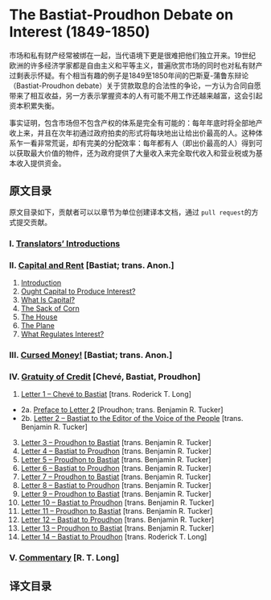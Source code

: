 # The Bastiat-Proudhon Debate on Interest (1849-1850)

市场和私有财产经常被绑在一起，当代语境下更是很难把他们独立开来。19世纪欧洲的许多经济学家都是自由主义和平等主义，普遍欣赏市场的同时也对私有财产过剩表示怀疑。有个相当有趣的例子是1849至1850年间的巴斯夏-蒲鲁东辩论（Bastiat-Proudhon debate）关于贷款取息的合法性的争论，一方认为合同自愿带来了相互收益，另一方表示掌握资本的人有可能不用工作还越来越富，这会引起资本积累失衡。

事实证明，包含市场但不包含产权的体系是完全有可能的：每年年底时将全部地产收上来，并且在次年初通过政府拍卖的形式将每块地出让给出价最高的人。这种体系乍一看非常荒诞，却有完美的分配效率：每年都有人（即出价最高的人）得到可以获取最大价值的物件，还为政府提供了大量收入来完全取代收入和营业税或为基本收入提供资金。

## 原文目录
原文目录如下，贡献者可以以章节为单位创建译本文档，通过 `pull request`的方式提交贡献。 

### I. [Translators’ Introductions](http://praxeology.net/FB-PJP-DOI-Intro.htm)

### II. [Capital and Rent](http://praxeology.net/FB-PJP-DOI-II-1.htm) [Bastiat; trans. Anon.]

1.  [Introduction](http://praxeology.net/FB-PJP-DOI-II-1.htm)
2.  [Ought Capital to Produce Interest?](http://praxeology.net/FB-PJP-DOI-II-2.htm)
3.  [What Is Capital?](http://praxeology.net/FB-PJP-DOI-II-3.htm)
4.  [The Sack of Corn](http://praxeology.net/FB-PJP-DOI-II-4.htm)
5.  [The House](http://praxeology.net/FB-PJP-DOI-II-5.htm)
6.  [The Plane](http://praxeology.net/FB-PJP-DOI-II-6.htm)
7.  [What Regulates Interest?](http://praxeology.net/FB-PJP-DOI-II-7.htm)

### III. [Cursed Money!](http://praxeology.net/FB-PJP-DOI-III.htm) [Bastiat; trans. Anon.]

### IV. [Gratuity of Credit](http://praxeology.net/FB-PJP-DOI-IV-1.htm) [Chevé, Bastiat, Proudhon]
1.  [Letter 1 – Chevé to Bastiat](http://praxeology.net/FB-PJP-DOI-IV-1.htm) [trans. Roderick T. Long]
  - 2a. [Preface to Letter 2](http://praxeology.net/FB-PJP-DOI-IV-2a.htm) [Proudhon; trans. Benjamin R. Tucker]
  - 2b. [Letter 2 – Bastiat to the Editor of the Voice of the People](http://praxeology.net/FB-PJP-DOI-IV-2b.htm) [trans. Benjamin R. Tucker]
3.  [Letter 3 – Proudhon to Bastiat](http://praxeology.net/FB-PJP-DOI-IV-3.htm) [trans. Benjamin R. Tucker]
4.  [Letter 4 – Bastiat to Proudhon](http://praxeology.net/FB-PJP-DOI-IV-4.htm) [trans. Benjamin R. Tucker]
5.  [Letter 5 – Proudhon to Bastiat](http://praxeology.net/FB-PJP-DOI-IV-5.htm) [trans. Benjamin R. Tucker]
6.  [Letter 6 – Bastiat to Proudhon](http://praxeology.net/FB-PJP-DOI-IV-6.htm) [trans. Benjamin R. Tucker]
7.  [Letter 7 – Proudhon to Bastiat](http://praxeology.net/FB-PJP-DOI-IV-7.htm) [trans. Benjamin R. Tucker]
8.  [Letter 8 – Bastiat to Proudhon](http://praxeology.net/FB-PJP-DOI-IV-8.htm) [trans. Benjamin R. Tucker]
9.  [Letter 9 – Proudhon to Bastiat](http://praxeology.net/FB-PJP-DOI-IV-9.htm) [trans. Benjamin R. Tucker]
10.  [Letter 10 – Bastiat to Proudhon](http://praxeology.net/FB-PJP-DOI-IV-10.htm) [trans. Benjamin R. Tucker]
11.  [Letter 11 – Proudhon to Bastiat](http://praxeology.net/FB-PJP-DOI-IV-11.htm) [trans. Benjamin R. Tucker]
12.  [Letter 12 – Bastiat to Proudhon](http://praxeology.net/FB-PJP-DOI-IV-12.htm) [trans. Benjamin R. Tucker]
13.  [Letter 13 – Proudhon to Bastiat](http://praxeology.net/FB-PJP-DOI-IV-13.htm) [trans. Benjamin R. Tucker]
14.  [Letter 14 – Bastiat to Proudhon](http://praxeology.net/FB-PJP-DOI-IV-14.htm) [trans. Roderick T. Long]

### V. [Commentary](http://praxeology.net/FB-PJP-DOI-Appx.htm) [R. T. Long] 

## 译文目录

